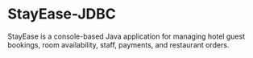 # StayEase-JDBC
StayEase is a console-based Java application for managing hotel guest bookings, room availability, staff, payments, and restaurant orders.
